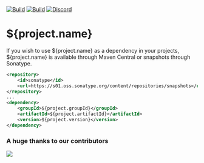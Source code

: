 [![Build](https://github.com/magemonkeystudio/${project.artifactId}/actions/workflows/release.yml/badge.svg?branch=main)](https://s01.oss.sonatype.org/content/repositories/releases/studio/magemonkey/${project.artifactId}/${project.version})
[![Build](https://github.com/magemonkeystudio/${project.artifactId}/actions/workflows/devbuild.yml/badge.svg?branch=dev)](https://s01.oss.sonatype.org/content/repositories/snapshots/studio/magemonkey/${project.artifactId}/${project.version})
[![Discord](https://dcbadge.vercel.app/api/server/6UzkTe6RvW?style=flat)](https://discord.gg/6UzkTe6RvW)

# ${project.name}

If you wish to use ${project.name} as a dependency in your projects, ${project.name} is available through Maven Central
or snapshots through Sonatype.

```xml
<repository>
    <id>sonatype</id>
    <url>https://s01.oss.sonatype.org/content/repositories/snapshots</url>
</repository>
...
<dependency>
    <groupId>${project.groupId}</groupId>
    <artifactId>${project.artifactId}</artifactId>
    <version>${project.version}</version>
</dependency>
```

### A huge thanks to our contributors

<a href="https://github.com/magemonkeystudio/${project.artifactId}/graphs/contributors">
<img src="https://contrib.rocks/image?repo=magemonkeystudio/${project.artifactId}" />
</a>